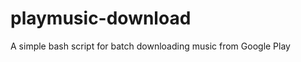 playmusic-download
==================

A simple bash script for batch downloading music from Google Play
